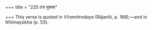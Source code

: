 +++
title = "225 तत्र भुक्त्वा"

+++
This verse is quoted in *Vīramitrodaya* (Rājanīti, p. 168);—and in
*Nītimayūkha* (p. 53).


